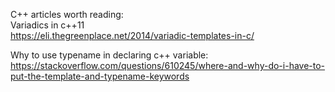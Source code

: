 C++ articles worth reading:<br>
Variadics in c++11 <br>
https://eli.thegreenplace.net/2014/variadic-templates-in-c/ <br>

Why to use typename in declaring c++ variable:<br>
https://stackoverflow.com/questions/610245/where-and-why-do-i-have-to-put-the-template-and-typename-keywords <br>
